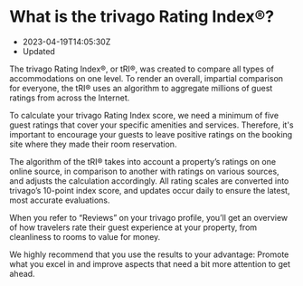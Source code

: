 What is the trivago Rating Index®?
==================================

* 2023-04-19T14:05:30Z
* Updated

The trivago Rating Index®, or tRI®, was created to compare all types of accommodations on one level. To render an overall, impartial comparison for everyone, the tRI® uses an algorithm to aggregate millions of guest ratings from across the Internet.

To calculate your trivago Rating Index score, we need a minimum of five guest ratings that cover your specific amenities and services. Therefore, it's important to encourage your guests to leave positive ratings on the booking site where they made their room reservation.

The algorithm of the tRI® takes into account a property’s ratings on one online source, in comparison to another with ratings on various sources, and adjusts the calculation accordingly. All rating scales are converted into trivago’s 10-point index score, and updates occur daily to ensure the latest, most accurate evaluations.

When you refer to “Reviews” on your trivago profile, you’ll get an overview of how travelers rate their guest experience at your property, from cleanliness to rooms to value for money.

We highly recommend that you use the results to your advantage: Promote what you excel in and improve aspects that need a bit more attention to get ahead.